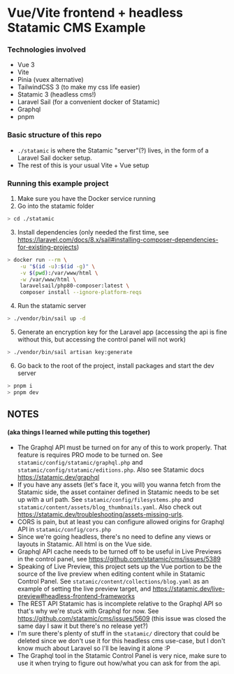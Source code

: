 # Vue/Vite frontend + headless Statamic CMS Example

### Technologies involved
- Vue 3
- Vite
- Pinia (vuex alternative)
- TailwindCSS 3 (to make my css life easier)
- Statamic 3 (headless cms!)
- Laravel Sail (for a convenient docker of Statamic)
- Graphql
- pnpm

### Basic structure of this repo
- `./statamic` is where the Statamic "server"(?) lives, in the form of a Laravel Sail docker setup.
- The rest of this is your usual Vite + Vue setup

### Running this example project
1. Make sure you have the Docker service running
2. Go into the statamic folder
```bash
> cd ./statamic
```
3. Install dependencies (only needed the first time, see https://laravel.com/docs/8.x/sail#installing-composer-dependencies-for-existing-projects)
```bash
> docker run --rm \
    -u "$(id -u):$(id -g)" \
    -v $(pwd):/var/www/html \
    -w /var/www/html \
    laravelsail/php80-composer:latest \
    composer install --ignore-platform-reqs
```
4. Run the statamic server
```bash
> ./vendor/bin/sail up -d
```
5. Generate an encryption key for the Laravel app (accessing the api is fine without this, but accessing the control panel will not work)
```bash
> ./vendor/bin/sail artisan key:generate
```
6. Go back to the root of the project, install packages and start the dev server
```bash
> pnpm i
> pnpm dev
```

## NOTES
#### (aka things I learned while putting this together)
- The Graphql API must be turned on for any of this to work properly. That feature is requires PRO mode to be turned on. See `statamic/config/statamic/graphql.php` and `statamic/config/statamic/editions.php`. Also see Statamic docs https://statamic.dev/graphql
- If you have any assets (let's face it, you will) you wanna fetch from the Statamic side, the asset container defined in Statamic needs to be set up with a url path. See `statamic/config/filesystems.php` and `statamic/content/assets/blog_thumbnails.yaml`. Also check out https://statamic.dev/troubleshooting/assets-missing-urls.
- CORS is pain, but at least you can configure allowed origins for Graphql API in `statamic/config/cors.php`
- Since we're going headless, there's no need to define any views or layouts in Statamic. All html is on the Vue side.
- Graphql API cache needs to be turned off to be useful in Live Previews in the control panel, see https://github.com/statamic/cms/issues/5389
- Speaking of Live Preview, this project sets up the Vue portion to be the source of the live preview when editing content while in Statamic Control Panel. See `statamic/content/collections/blog.yaml` as an example of setting the live preview target, and https://statamic.dev/live-preview#headless-frontend-frameworks
- The REST API Statamic has is incomplete relative to the Graphql API so that's why we're stuck with Graphql for now. See https://github.com/statamic/cms/issues/5609 (this issue was closed the same day I saw it but there's no release yet?)
- I'm sure there's plenty of stuff in the `statamic/` directory that could be deleted since we don't use it for this headless cms use-case, but I don't know much about Laravel so I'll be leaving it alone :P 
- The Graphql tool in the Statamic Control Panel is very nice, make sure to use it when trying to figure out how/what you can ask for from the api.
